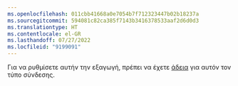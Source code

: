 ```yaml
---
ms.openlocfilehash: 011cbb41668a0e7054b7f712323447b02b18237a
ms.sourcegitcommit: 594081c82ca385f7143b3416378533aaf2d6d0d3
ms.translationtype: HT
ms.contentlocale: el-GR
ms.lasthandoff: 07/27/2022
ms.locfileid: "9199091"
---
```

Για να ρυθμίσετε αυτήν την εξαγωγή, πρέπει να έχετε [άδεια](../export-destinations.md#set-up-a-new-export) για αυτόν τον τύπο σύνδεσης.